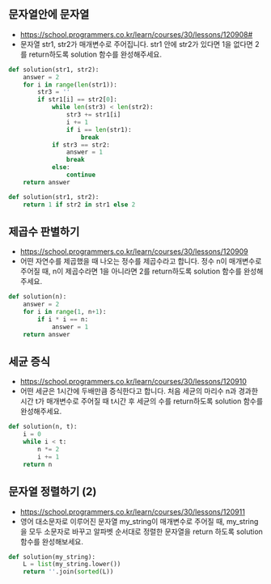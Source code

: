 ## 문자열안에 문자열
- https://school.programmers.co.kr/learn/courses/30/lessons/120908#
- 문자열 str1, str2가 매개변수로 주어집니다. str1 안에 str2가 있다면 1을 없다면 2를 return하도록 solution 함수를 완성해주세요.
```python
def solution(str1, str2):
    answer = 2
    for i in range(len(str1)):
        str3 = ''
        if str1[i] == str2[0]:
            while len(str3) < len(str2):
                str3 += str1[i]
                i += 1
                if i == len(str1):
                    break
            if str3 == str2:
                answer = 1
                break
            else:
                continue
    return answer
```
```python
def solution(str1, str2):
    return 1 if str2 in str1 else 2
```

## 제곱수 판별하기
- https://school.programmers.co.kr/learn/courses/30/lessons/120909
- 어떤 자연수를 제곱했을 때 나오는 정수를 제곱수라고 합니다. 정수 n이 매개변수로 주어질 때, n이 제곱수라면 1을 아니라면 2를 return하도록 solution 함수를 완성해주세요.
```python
def solution(n):
    answer = 2
    for i in range(1, n+1):
        if i * i == n:
            answer = 1
    return answer
```

## 세균 증식
- https://school.programmers.co.kr/learn/courses/30/lessons/120910
- 어떤 세균은 1시간에 두배만큼 증식한다고 합니다. 처음 세균의 마리수 n과 경과한 시간 t가 매개변수로 주어질 때 t시간 후 세균의 수를 return하도록 solution 함수를 완성해주세요.
```python
def solution(n, t):
    i = 0
    while i < t:
        n *= 2
        i += 1
    return n
```

## 문자열 정렬하기 (2)
- https://school.programmers.co.kr/learn/courses/30/lessons/120911
- 영어 대소문자로 이루어진 문자열 my_string이 매개변수로 주어질 때, my_string을 모두 소문자로 바꾸고 알파벳 순서대로 정렬한 문자열을 return 하도록 solution 함수를 완성해보세요.
```python
def solution(my_string):
    L = list(my_string.lower())
    return ''.join(sorted(L))
```
